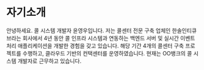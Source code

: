 # 자기소개
안녕하세요. 콜 시스템 개발자 윤영우입니다. 저는 콜센터 전문 구축 업체인 한솔인티큐브라는 회사에서 4년 동안 콜 인프라 시스템과 연동하는 백엔드 서버 및 실시간 이벤트 처리 애플리케이션을 개발한 경험을 갖고 있습니다. 해당 기간 4개의 콜센터 구축 프로젝트를 수행하고, 클라우드 기반의 컨택센터를 운영하였습니다. 현재는 OO뱅크의 콜 시스템 개발자로 근무하고 있습니다.
